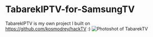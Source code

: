 # TabarekIPTV-for-SamsungTV
TabarekIPTV is my own project I built on https://github.com/kosmodrey/hackTV :)
![Photoshot of TabarekTV](https://raw.githubusercontent.com/ateber/TabarekIPTV-for-SamsungTV/main/main.png)

